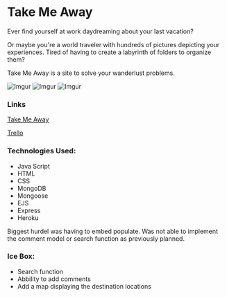 # Take Me Away

Ever find yourself at work daydreaming about your last vacation? 

Or maybe you're a world traveler with hundreds of pictures depicting your experiences. Tired of having to create a labyrinth of folders to organize them?

Take Me Away is a site to solve your wanderlust problems.
 
![Imgur](https://i.imgur.com/bOqvaP4.png)
![Imgur](https://i.imgur.com/AGoGBLt.png)
![Imgur](https://i.imgur.com/iYkeZe8.png)

### Links
[Take Me Away](https://take-meaway.herokuapp.com/)

[Trello](https://trello.com/b/8CHBVCsX/wdi-project-two)

### Technologies Used:
* Java Script
* HTML
* CSS
* MongoDB
* Mongoose 
* EJS
* Express
* Heroku

Biggest hurdel was having to embed populate.
Was not able to implement the comment model or search function as previously planned.

### Ice Box:
* Search function
* Abbility to add comments
* Add a map displaying the destination locations
